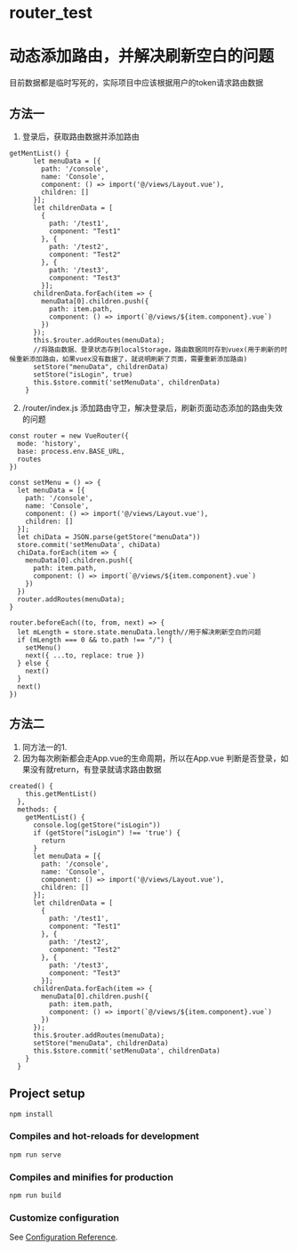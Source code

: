 # router_test

# 动态添加路由，并解决刷新空白的问题

目前数据都是临时写死的，实际项目中应该根据用户的token请求路由数据

## 方法一
1. 登录后，获取路由数据并添加路由

```
getMentList() {
      let menuData = [{
        path: '/console',
        name: 'Console',
        component: () => import('@/views/Layout.vue'),
        children: []
      }];
      let childrenData = [
        {
          path: '/test1',
          component: "Test1"
        }, {
          path: '/test2',
          component: "Test2"
        }, {
          path: '/test3',
          component: "Test3"
        }];
      childrenData.forEach(item => {
        menuData[0].children.push({
          path: item.path,
          component: () => import(`@/views/${item.component}.vue`)
        })
      });
      this.$router.addRoutes(menuData);
      //将路由数据、登录状态存到localStorage，路由数据同时存到vuex(用于刷新的时候重新添加路由，如果vuex没有数据了，就说明刷新了页面，需要重新添加路由)
      setStore("menuData", childrenData)
      setStore("isLogin", true)
      this.$store.commit('setMenuData', childrenData)
    }
```

2. /router/index.js 添加路由守卫，解决登录后，刷新页面动态添加的路由失效的问题

```
const router = new VueRouter({
  mode: 'history',
  base: process.env.BASE_URL,
  routes
})

const setMenu = () => {
  let menuData = [{
    path: '/console',
    name: 'Console',
    component: () => import('@/views/Layout.vue'),
    children: []
  }];
  let chiData = JSON.parse(getStore("menuData"))
  store.commit('setMenuData', chiData)
  chiData.forEach(item => {
    menuData[0].children.push({
      path: item.path,
      component: () => import(`@/views/${item.component}.vue`)
    })
  })
  router.addRoutes(menuData);
}

router.beforeEach((to, from, next) => {
  let mLength = store.state.menuData.length//用于解决刷新空白的问题
  if (mLength === 0 && to.path !== "/") {
    setMenu()
    next({ ...to, replace: true })
  } else {
    next()
  }
  next()
})
```

## 方法二
1. 同方法一的1.
2. 因为每次刷新都会走App.vue的生命周期，所以在App.vue 判断是否登录，如果没有就return，有登录就请求路由数据

```
created() {
    this.getMentList()
  },
  methods: {
    getMentList() {
      console.log(getStore("isLogin"))
      if (getStore("isLogin") !== 'true') {
        return
      }
      let menuData = [{
        path: '/console',
        name: 'Console',
        component: () => import('@/views/Layout.vue'),
        children: []
      }];
      let childrenData = [
        {
          path: '/test1',
          component: "Test1"
        }, {
          path: '/test2',
          component: "Test2"
        }, {
          path: '/test3',
          component: "Test3"
        }];
      childrenData.forEach(item => {
        menuData[0].children.push({
          path: item.path,
          component: () => import(`@/views/${item.component}.vue`)
        })
      });
      this.$router.addRoutes(menuData);
      setStore("menuData", childrenData)
      this.$store.commit('setMenuData', childrenData)
    }
  }
```


## Project setup
```
npm install
```

### Compiles and hot-reloads for development
```
npm run serve
```

### Compiles and minifies for production
```
npm run build
```

### Customize configuration
See [Configuration Reference](https://cli.vuejs.org/config/).
